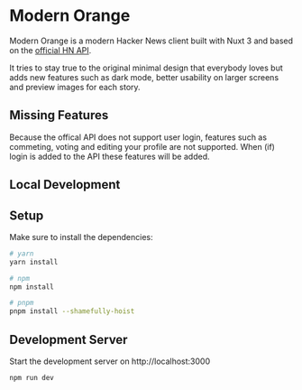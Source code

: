 # Modern Orange

Modern Orange is a modern Hacker News client built with Nuxt 3 and based on the [official HN API](https://github.com/HackerNews/API).

It tries to stay true to the original minimal design that everybody loves but adds new features such as dark mode, better usability on larger screens and preview images for each story.

## Missing Features
Because the offical API does not support user login, features such as commeting, voting and editing your profile are not supported. When (if) login is added to the API these features will be added.


## Local Development
## Setup

Make sure to install the dependencies:

```bash
# yarn
yarn install

# npm
npm install

# pnpm
pnpm install --shamefully-hoist
```

## Development Server

Start the development server on http://localhost:3000

```bash
npm run dev
```

